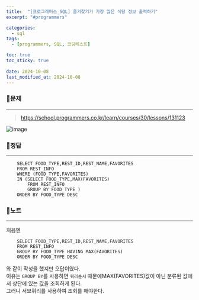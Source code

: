 ```yaml
---
title:  "[프로그래머스_SQL] 즐겨찾기가 가장 많은 식당 정보 출력하기"
excerpt: "#programmers"

categories:
  - sql
tags:
  - [programmers, SQL, 코딩테스트]

toc: true
toc_sticky: true
 
date: 2024-10-08
last_modified_at: 2024-10-08
---
```


### 📜문제
-----
> <https://school.programmers.co.kr/learn/courses/30/lessons/131123>

![image](https://github.com/user-attachments/assets/d9a0ef26-0892-4ba9-8838-7eacf1816789)
  
    
### 📜정답
-----
```
    SELECT FOOD_TYPE,REST_ID,REST_NAME,FAVORITES
    FROM REST_INFO 
    WHERE (FOOD_TYPE,FAVORITES)
    IN (SELECT FOOD_TYPE,MAX(FAVORITES)
        FROM REST_INFO
        GROUP BY FOOD_TYPE )
    ORDER BY FOOD_TYPE DESC
```
    
    
### 📜노트
-----
처음엔  
```
    SELECT FOOD_TYPE,REST_ID,REST_NAME,FAVORITES
    FROM REST_INFO 
    GROUP BY FOOD_TYPE HAVING MAX(FAVORITES)
    ORDER BY FOOD_TYPE DESC
```
와 같이 작성을 했지만 오답이였다.  
이유는 `GROUP BY`를 사용하면 `쿼리순서` 때문에MAX(FAVORITES)값이 아닌 분류된 값에서 상단에 있는 값을 조회하게 된다.  
그러니 서브쿼리를 사용하여 조회를 해야한다.  


